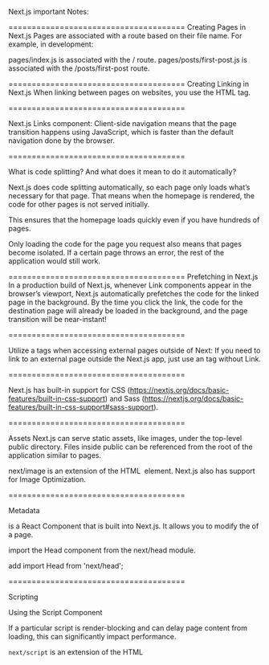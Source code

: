 Next.js important Notes:

======================================
Creating Pages in Next.js
Pages are associated with a route based on their file name. For example, in development:

pages/index.js is associated with the / route.
pages/posts/first-post.js is associated with the /posts/first-post route.

======================================
Creating Linking in Next.js
When linking between pages on websites, you use the <a> HTML tag.

======================================

Next.js Links component:
Client-side navigation means that the page transition happens using JavaScript, which is faster than the default navigation done by the browser.

======================================

What is code splitting? And what does it mean to do it automatically?

Next.js does code splitting automatically, so each page only loads what’s necessary for that page. That means when the homepage is rendered, the code for other pages is not served initially.

This ensures that the homepage loads quickly even if you have hundreds of pages.

Only loading the code for the page you request also means that pages become isolated. If a certain page throws an error, the rest of the application would still work.

======================================
Prefetching in Next.js
In a production build of Next.js, whenever Link components appear in the browser’s viewport, Next.js automatically prefetches the code for the linked page in the background. By the time you click the link, the code for the destination page will already be loaded in the background, and the page transition will be near-instant!

======================================

Utilize a tags when accessing external pages outside of Next:
If you need to link to an external page outside the Next.js app, just use an <a> tag without Link.

======================================

Next.js has built-in support for CSS (https://nextjs.org/docs/basic-features/built-in-css-support) and Sass (https://nextjs.org/docs/basic-features/built-in-css-support#sass-support).

======================================

Assets
Next.js can serve static assets, like images, under the top-level public directory. Files inside public can be referenced from the root of the application similar to pages.

next/image is an extension of the HTML <img> element. Next.js also has support for Image Optimization.

======================================

Metadata
<Head> is a React Component that is built into Next.js. It allows you to modify the <head> of a page.

import the Head component from the next/head module.

add
import Head from 'next/head';

======================================

Scripting

Using the Script Component

If a particular script is render-blocking and can delay page content from loading, this can significantly impact performance.

`next/script` is an extension of the HTML <script> element and optimizes when additional scripts are fetched and executed.

======================================

Layout Component

Adding CSS
Important: To use CSS Modules, the CSS file name must end with .module.css.